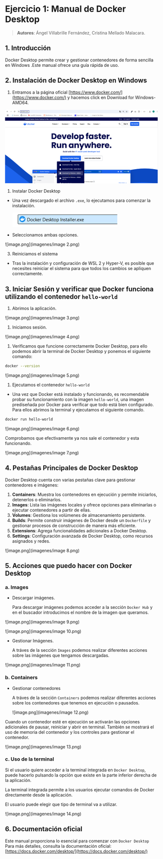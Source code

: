 # Ejercicio 1: Manual de Docker Desktop

> **Autores**: Ángel Villabrille Fernández, Cristina Mellado Malacara.
> 

## 1. Introducción

Docker Desktop permite crear y gestionar contenedores de forma sencilla en Windows .Este manual ofrece una guía rápida de uso.

## 2. Instalación de Docker Desktop en Windows

1. Entramos a la página oficial [https://www.docker.com/](https://www.docker.com/)  y hacemos click en Download for Windows-AMD64.

![image.png](imagenes/image.png)

1. Instalar Docker Desktop
- Una vez descargado el archivo `.exe`, lo ejecutamos para comenzar la instalación.
  
    ![image.png](imagenes/image%201.png)
    
- Seleccionamos ambas opciones.

![image.png](imagenes/image 2.png)

3. Reiniciamos el sistema

- Tras la instalación y configuración de WSL 2 y Hyper-V, es posible que necesites reiniciar el sistema para que todos los cambios se apliquen correctamente.

## 3. Iniciar Sesión y verificar que Docker funciona utilizando el contenedor `hello-world`

1. Abrimos la aplicación.

![image.png](imagenes/image 3.png)

1. Iniciamos sesión.

![image.png](imagenes/image 4.png)

1. Verificamos que funcione correctamente Docker Desktop, para ello podemos abrir la terminal de Docker Desktop y ponemos el siguiente comando:

```bash
docker --version
```

![image.png](imagenes/image 5.png)

1. Ejecutamos el contenedor `hello-world` 
- Una vez que Docker está instalado y funcionando, es recomendable probar su funcionamiento con la imagen `hello-world`, una imagen prediseñada por Docker para verificar que todo está bien configurado. Para ellos abrimos la terminal y ejecutamos el siguiente comando.

```bash
docker run hello-world
```

![image.png](imagenes/image 6.png)

Comprobamos que efectivamente ya nos sale el contenedor y esta funcionando.

![image.png](imagenes/image 7.png)

## **4.** Pestañas Principales de Docker Desktop

Docker Desktop cuenta con varias pestañas clave para gestionar contenedores e imágenes:

1. **Containers**: Muestra los contenedores en ejecución y permite iniciarlos, detenerlos o eliminarlos.
2. **Images**: Lista las imágenes locales y ofrece opciones para eliminarlas o ejecutar contenedores a partir de ellas.
3. **Volumes**: Gestiona los volúmenes de almacenamiento persistente.
4. **Builds**: Permite construir imágenes de Docker desde un `Dockerfile` y gestionar procesos de construcción de manera más eficiente.
5. **Extensions**: Agrega funcionalidades adicionales a Docker Desktop.
6. **Settings**: Configuración avanzada de Docker Desktop, como recursos asignados y redes.

![image.png](imagenes/image 8.png)

## **5.** Acciones que puedo hacer con Docker Desktop

### a. Images

- Descargar imágenes.
  
    Para descargar imágenes podemos acceder a la sección `Docker Hub` y en el buscador introducimos el nombre de la imagen que queramos.
    

![image.png](imagenes/image 9.png)

![image.png](imagenes/image 10.png)

- Gestionar Imágenes.
  
    A tráves de la sección `Images` podemos realizar diferentes acciones sobre las imágenes que tengamos descargadas.
    

![image.png](imagenes/image 11.png)

### b. Containers

- Gestionar contenedores
  
    A tráves de la sección `Containers` podemos realizar diferentes acciones sobre los contenedores que tenemos en ejecución o pausados.
    
    ![image.png](imagenes/image 12.png)
    

Cuando un contenedor esté en ejecución se activarán las opciones adicionales de pausar, reiniciar y abrir en terminal. También se mostrará el uso de memoria del contenedor y los controles para gestionar el contenedor.

![image.png](imagenes/image 13.png)

### c. Uso de la terminal

Si el usuario quiere acceder a la terminal integrada en `Docker Desktop`, puede hacerlo pulsando la opción que existe en la parte inferior derecha de la aplicación.

La terminal integrada permite a los usuarios ejecutar comandos de Docker directamente desde la aplicación.

El usuario puede elegir que tipo de terminal va a utilizar.

![image.png](imagenes/image 14.png)

## 6. Documentación oficial

Este manual proporciona lo esencial para comenzar con `Docker Desktop` Para más detalles, consulta la documentación oficial: [https://docs.docker.com/desktop/](https://docs.docker.com/desktop/)
